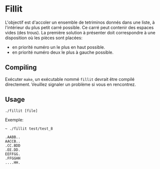 # Fillit

L'objectif est d'accoler un ensemble de tetriminos donnés dans une liste, à l'intérieur du plus petit carré possible. Ce carré peut contenir des espaces vides (des trous). La première solution à présenter doit correspondre à une disposition où les pièces sont placées:
* en priorité numéro un le plus en haut possible.
* en priorité numéro deux le plus à gauche possible. 

## Compiling

Exécuter `make`, un exécutable nommé `fillit` devrait être compilé directement. Veuillez signaler un problème si vous en rencontrez.

## Usage

`./fillit [file]`

Exemple:

```
~ ./fillit test/test_8

.AABB..
AACCB..
.CC.BDD
.EE.DD.
EEFFGG.
.FFGGHH
....HH.
```
